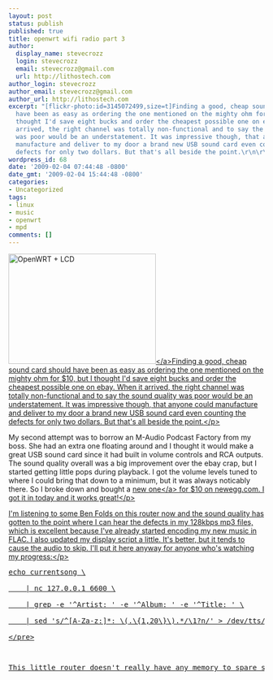 ```yaml
---
layout: post
status: publish
published: true
title: openwrt wifi radio part 3
author:
  display_name: stevecrozz
  login: stevecrozz
  email: stevecrozz@gmail.com
  url: http://lithostech.com
author_login: stevecrozz
author_email: stevecrozz@gmail.com
author_url: http://lithostech.com
excerpt: "[flickr-photo:id=3145072499,size=t]Finding a good, cheap sound card should
  have been as easy as ordering the one mentioned on the mighty ohm for $10, but I
  thought I'd save eight bucks and order the cheapest possible one on ebay. When it
  arrived, the right channel was totally non-functional and to say the sound quality
  was poor would be an understatement. It was impressive though, that anyone could
  manufacture and deliver to my door a brand new USB sound card even counting the
  defects for only two dollars. But that's all beside the point.\r\n\r\n"
wordpress_id: 68
date: '2009-02-04 07:44:48 -0800'
date_gmt: '2009-02-04 15:44:48 -0800'
categories:
- Uncategorized
tags:
- linux
- music
- openwrt
- mpd
comments: []
---
```

<p><a href="http:&#47;&#47;lithostech.com&#47;wp-content&#47;uploads&#47;2009&#47;02&#47;4136613234_dc76ee0d99_o.jpg"><img src="http:&#47;&#47;lithostech.com&#47;wp-content&#47;uploads&#47;2009&#47;02&#47;4136613234_dc76ee0d99_o-290x217.jpg" alt="OpenWRT + LCD" width="290" height="217" class="alignleft size-medium wp-image-502" &#47;><&#47;a>Finding a good, cheap sound card should have been as easy as ordering the one mentioned on the mighty ohm for $10, but I thought I'd save eight bucks and order the cheapest possible one on ebay. When it arrived, the right channel was totally non-functional and to say the sound quality was poor would be an understatement. It was impressive though, that anyone could manufacture and deliver to my door a brand new USB sound card even counting the defects for only two dollars. But that's all beside the point.<&#47;p><a id="more"></a><a id="more-68"></a></p>
<p>My second attempt was to borrow an M-Audio Podcast Factory from my boss. She had an extra one floating around and I thought it would make a great USB sound card since it had built in volume controls and RCA outputs. The sound quality overall was a big improvement over the ebay crap, but I started getting little pops during playback. I got the volume levels tuned to where I could bring that down to a minimum, but it was always noticably there. So I broke down and bought a <a href="http:&#47;&#47;www.newegg.com&#47;Product&#47;Product.aspx?Item=N82E16812186046">new one<&#47;a> for $10 on newegg.com. I got it in today and it works great!<&#47;p></p>
<p>I'm listening to some Ben Folds on this router now and the sound quality has gotten to the point where I can hear the defects in my 128kbps mp3 files, which is excellent because I've already started encoding my new music in FLAC. I also updated my display script a little. It's better, but it tends to cause the audio to skip. I'll put it here anyway for anyone who's watching my progress:<&#47;p></p>
<pre>
echo currentsong \<br />
    | nc 127.0.0.1 6600 \<br />
    | grep -e '^Artist: ' -e '^Album: ' -e '^Title: ' \<br />
    | sed 's&#47;^[A-Za-z:]*: \(.\{1,20\}\).*&#47;\1?n&#47;' > &#47;dev&#47;tts&#47;0<br />
<&#47;pre></p>
<p>This little router doesn't really have any memory to spare so if anyone comes up with some memory saving tips on this bash hack or on openwrt&#47;mpd in general, then drop me a line.<&#47;p></p>
